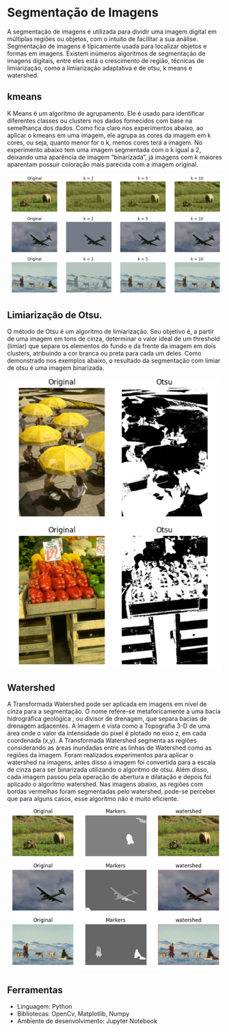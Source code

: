 # Segmentação de Imagens

A segmentação de imagens é utilizada para dividir uma imagem digital em múltiplas regiões ou objetos, com o intuito de facilitar a sua análise. Segmentação de imagens é tipicamente usada para localizar objetos e formas em imagens. Existem inúmeros algoritmos de segmentação de imagens digitais, entre eles está o crescimento de região, técnicas de limiarização, como a limiarização adaptativa e de otsu, k means e watershed.

## kmeans

K Means é um algoritmo de agrupamento. Ele é usado para identificar diferentes classes ou clusters nos dados fornecidos com base na semelhança dos dados. Como fica claro nos experimentos abaixo, ao aplicar o kmeans em uma imagem, ele agrupa as cores da imagem em k cores, ou seja, quanto menor for o k, menos cores terá a imagem. No experimento abaixo tem uma imagem segmentada com o k igual a 2, deixando uma aparência de imagem “binarizada”, já imagens com k maiores aparentam possuir coloração mais parecida com a imagem original.


<img src="images-results/img1.png">


## Limiarização de Otsu. 

O método de Otsu é um algoritmo de limiarização. Seu objetivo é, a partir de uma imagem em tons de cinza, determinar o valor ideal de um threshold (limiar) que separe os elementos do fundo e da frente da imagem em dois clusters,   atribuindo   a   cor   branca   ou   preta   para   cada   um   deles.  Como demonstrado nos exemplos abaixo, o resultado da segmentação com limiar de otsu é uma imagem binarizada. 


<img src="images-results/img2.png">

## Watershed

A Transformada Watershed pode ser aplicada em imagens em nível de cinza para a segmentação. O nome refere-se metaforicamente a uma bacia hidrográfica geológica , ou divisor de drenagem, que separa bacias de drenagem adjacentes.  A Imagem é vista como a Topografia 3-D de uma área onde o valor da intensidade do pixel é plotado no eixo z, em cada coordenada (x,y). A Transformada Watershed segmenta as regiões considerando as áreas inundadas entre as linhas de Watershed como as regiões da imagem. Foram realizados experimentos para aplicar o watershed na imagens, antes disso a imagem foi convertida para a escala de cinza para ser binarizada utilizando o algoritmo de otsu. Além disso, cada imagem passou pela operação de abertura e dilatação e depois foi aplicado o algoritmo watershed. Nas imagens abaixo, as regiões com bordas vermelhas foram segmentadas pelo watershed, pode-se perceber que para alguns casos, esse algoritmo não é muito eficiente.

<img src="images-results/img3.png">


## Ferramentas

- Linguagem: Python
- Bibliotecas: OpenCv, Matplotlib, Numpy
- Ambiente de desenvolvimento: Jupyter Notebook